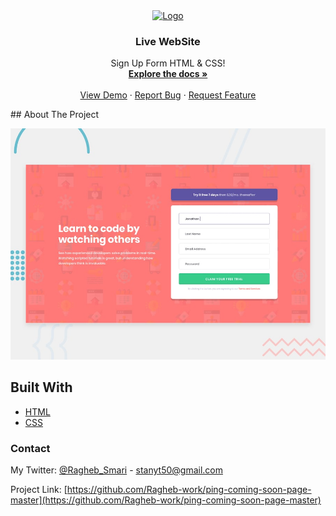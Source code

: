 <div align="center">
  <a href="https://ragheb-work.github.io/Frontend-Mentor---Intro-component-with-sign-up-form/">
    <img src="images/logo.svg" alt="Logo" width="60" height="60">
  </a>
   <h3 align="center">Live WebSite</h3>
  <p align="center">
   Sign Up Form HTML & CSS!
    <br />
    <a href="https://github.com/Ragheb-work/Tracking-info/find/main"><strong>Explore the docs »</strong></a>
    <br />
    <br />
    <a href="https://ragheb-work.github.io/Frontend-Mentor---Intro-component-with-sign-up-form/">View Demo</a>
    ·
    <a href="https://github.com/Ragheb-work/Frontend-Mentor---Intro-component-with-sign-up-form/issues">Report Bug</a>
    ·
    <a href="https://github.com/Ragheb-work/Frontend-Mentor---Intro-component-with-sign-up-form/issues">Request Feature</a>
  </p>
</div>
<!-- ABOUT THE PROJECT -->
## About The Project


![](design/desktop-preview.jpg)


## Built With

* [HTML](https://html.com/)
* [CSS](https://www.w3schools.com/css/)
### Contact

My Twitter:  [@Ragheb_Smari](https://twitter.com/Ragheb_Smari) - stanyt50@gmail.com

Project Link: [https://github.com/Ragheb-work/ping-coming-soon-page-master](https://github.com/Ragheb-work/ping-coming-soon-page-master)




                                

